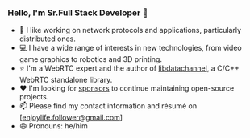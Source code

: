 ### Hello, I'm Sr.Full Stack Developer :wave:

- :telescope: I like working on network protocols and applications, particularly distributed ones.
- :computer: I have a wide range of interests in new technologies, from video game graphics to robotics and 3D printing.
- :star: I'm a WebRTC expert and the author of [libdatachannel](https://libdatachannel.org/), a C/C++ WebRTC standalone library.
- :hearts: I'm looking for [sponsors](https://github.com/sponsors/paullouisageneau) to continue maintaining open-source projects.
- :mailbox: Please find my contact information and résumé on [enjoylife.follower@gmail.com]
- :smile: Pronouns: he/him



